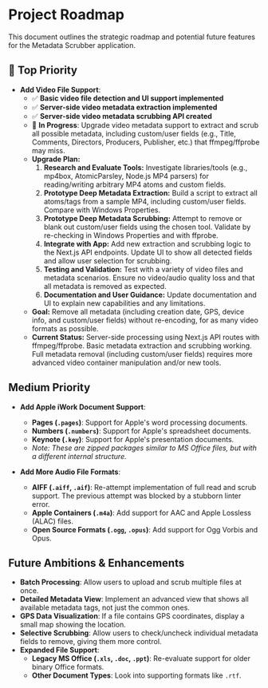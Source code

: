 # Project Roadmap

This document outlines the strategic roadmap and potential future features for the Metadata Scrubber application.

## 🚀 Top Priority

- **Add Video File Support**:
  - ✅ **Basic video file detection and UI support implemented**
  - ✅ **Server-side video metadata extraction implemented**
  - ✅ **Server-side video metadata scrubbing API created**
  - 🔄 **In Progress**: Upgrade video metadata support to extract and scrub all possible metadata, including custom/user fields (e.g., Title, Comments, Directors, Producers, Publisher, etc.) that ffmpeg/ffprobe may miss.
  - **Upgrade Plan:**
    1. **Research and Evaluate Tools:** Investigate libraries/tools (e.g., mp4box, AtomicParsley, Node.js MP4 parsers) for reading/writing arbitrary MP4 atoms and custom fields.
    2. **Prototype Deep Metadata Extraction:** Build a script to extract all atoms/tags from a sample MP4, including custom/user fields. Compare with Windows Properties.
    3. **Prototype Deep Metadata Scrubbing:** Attempt to remove or blank out custom/user fields using the chosen tool. Validate by re-checking in Windows Properties and with ffprobe.
    4. **Integrate with App:** Add new extraction and scrubbing logic to the Next.js API endpoints. Update UI to show all detected fields and allow user selection for scrubbing.
    5. **Testing and Validation:** Test with a variety of video files and metadata scenarios. Ensure no video/audio quality loss and that all metadata is removed as expected.
    6. **Documentation and User Guidance:** Update documentation and UI to explain new capabilities and any limitations.
  - **Goal:** Remove all metadata (including creation date, GPS, device info, and custom/user fields) without re-encoding, for as many video formats as possible.
  - **Current Status:** Server-side processing using Next.js API routes with ffmpeg/ffprobe. Basic metadata extraction and scrubbing working. Full metadata removal (including custom/user fields) requires more advanced video container manipulation and/or new tools.

## Medium Priority

- **Add Apple iWork Document Support**:

  - **Pages (`.pages`)**: Support for Apple's word processing documents.
  - **Numbers (`.numbers`)**: Support for Apple's spreadsheet documents.
  - **Keynote (`.key`)**: Support for Apple's presentation documents.
  - _Note: These are zipped packages similar to MS Office files, but with a different internal structure._

- **Add More Audio File Formats**:
  - **AIFF (`.aiff`, `.aif`)**: Re-attempt implementation of full read and scrub support. The previous attempt was blocked by a stubborn linter error.
  - **Apple Containers (`.m4a`)**: Add support for AAC and Apple Lossless (ALAC) files.
  - **Open Source Formats (`.ogg`, `.opus`)**: Add support for Ogg Vorbis and Opus.

## Future Ambitions & Enhancements

- **Batch Processing**: Allow users to upload and scrub multiple files at once.
- **Detailed Metadata View**: Implement an advanced view that shows all available metadata tags, not just the common ones.
- **GPS Data Visualization**: If a file contains GPS coordinates, display a small map showing the location.
- **Selective Scrubbing**: Allow users to check/uncheck individual metadata fields to remove, giving them more control.
- **Expanded File Support**:
  - **Legacy MS Office (`.xls`, `.doc`, `.ppt`)**: Re-evaluate support for older binary Office formats.
  - **Other Document Types**: Look into supporting formats like `.rtf`.
